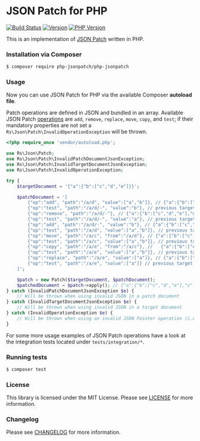 # JSON Patch for PHP

[![Build Status](https://secure.travis-ci.org/raphaelstolt/php-jsonpatch.png)](http://travis-ci.org/raphaelstolt/php-jsonpatch) [![Version](http://img.shields.io/packagist/v/php-jsonpatch/php-jsonpatch.svg?style=flat)](https://packagist.org/packages/php-jsonpatch/php-jsonpatch) [![PHP Version](http://img.shields.io/badge/php-5.4+-ff69b4.svg)](https://packagist.org/packages/php-jsonpatch/php-jsonpatch)

This is an implementation of [JSON Patch](http://tools.ietf.org/html/rfc6902) written in PHP.

### Installation via Composer

``` bash
$ composer require php-jsonpatch/php-jsonpatch
```

### Usage

Now you can use JSON Patch for PHP via the available Composer **autoload file**.

Patch operations are defined in JSON and bundled in an array. Available JSON Patch
[operations](http://tools.ietf.org/html/rfc6902#section-4) are `add`, `remove`, `replace`, `move`, `copy`,
and `test`; if their mandatory properties are not set a `Rs\Json\Patch\InvalidOperationException` will be
thrown.

``` php
<?php require_once 'vendor/autoload.php';

use Rs\Json\Patch;
use Rs\Json\Patch\InvalidPatchDocumentJsonException;
use Rs\Json\Patch\InvalidTargetDocumentJsonException;
use Rs\Json\Patch\InvalidOperationException;

try {
    $targetDocument = '{"a":{"b":["c","d","e"]}}';

    $patchDocument = '[
        {"op":"add", "path":"/a/d", "value":["a","b"]}, // {"a":{"b":["c","d","e"],"d":["a","b"]}}
        {"op":"test", "path":"/a/d/-", "value":"b"}, // previous target document
        {"op":"remove", "path":"/a/d/-"}, // {"a":{"b":["c","d","e"],"d":["a"]}}
        {"op":"test", "path":"/a/d/-", "value":"a"}, // previous target document
        {"op":"add", "path":"/a/d/-", "value":"b"}, // {"a":{"b":["c","d","e"],"d":["a","b"]}}
        {"op":"test", "path":"/a/d", "value":["a","b"]}, // previous target document
        {"op":"move", "path":"/a/c", "from":"/a/d"}, // {"a":{"b":["c","d","e"],"c":["a","b"]}}
        {"op":"test", "path":"/a/c", "value":["a","b"]}, // previous target document
        {"op":"copy", "path":"/a/e", "from":"/a/c"}, //   {"a":{"b":["c","d","e"],"c":["a","b"],"e":["a","b"]}}
        {"op":"test", "path":"/a/e", "value":["a","b"]}, // previous target document
        {"op":"replace", "path":"/a/e", "value":["a"]}, // {"a":{"b":["c","d","e"],"c":["a","b"],"e":["a"]}}
        {"op":"test", "path":"/a/e", "value":["a"]} // previous target document
    ]';

    $patch = new Patch($targetDocument, $patchDocument);
    $patchedDocument = $patch->apply(); // {"a":{"b":["c","d","e"],"c":["a","b"],"e":["a"]}}
} catch (InvalidPatchDocumentJsonException $e) {
    // Will be thrown when using invalid JSON in a patch document
} catch (InvalidTargetDocumentJsonException $e) {
    // Will be thrown when using invalid JSON in a target document
} catch (InvalidOperationException $e) {
    // Will be thrown when using an invalid JSON Pointer operation (i.e. missing property)
}
```
For some more usage examples of JSON Patch operations have a look at the
integration tests located under `tests/integration/*`.

### Running tests

``` bash
$ composer test
```

### License

This library is licensed under the MIT License. Please see [LICENSE](LICENSE.md) for more information.

### Changelog
Please see [CHANGELOG](CHANGELOG.md) for more information.
